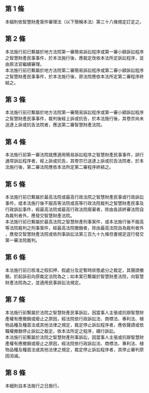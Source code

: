 第 1 條
-------
本細則依智慧財產案件審理法（以下簡稱本法）第三十八條規定訂定之。

第 2 條
-------
本法施行前已繫屬於地方法院第一審簡易訴訟程序或第一審小額訴訟程序  
之智慧財產民事事件，於本法施行後，應裁定改依本法所定訴訟程序，並  
由原法官繼續審理。  
本法施行前已繫屬於地方法院第二審簡易訴訟程序或第二審小額訴訟程序  
之智慧財產民事事件，於本法施行後，原法院應依本法所定第二審程序終  
結之。

第 3 條
-------
本法施行前已繫屬於地方法院第一審簡易訴訟程序或第一審小額訴訟程序  
之智慧財產民事事件，裁判後經上訴或抗告，於本法施行後，其卷宗尚未  
送達上訴或抗告法院者，應送第二審智慧財產法院。

第 4 條
-------
本法施行前第一審法院就應適用簡易訴訟程序之智慧財產民事事件，誤行  
通常訴訟程序者，經上訴或抗告，其卷宗已送達上訴或抗告法院者，於本  
法施行後，第二審法院應依本法所定第二審程序終結之。

第 5 條
-------
本法施行前已繫屬於最高法院或最高行政法院之智慧財產民事或行政訴訟  
事件，或本法施行後不服高等法院或高等行政法院裁判之智慧財產民事及  
行政訴訟事件，經最高法院或最高行政法院廢棄者，除由各該終審法院自  
為裁判者外，應發交智慧財產法院。  
本法施行前已繫屬於最高法院之智慧財產刑事案件，或本法施行後不服高  
等法院裁判之刑事案件，經最高法院撤銷者，除由最高法院自為裁判者外  
，應發交智慧財產法院或依刑事訴訟法第三百九十九條但書規定逕行發交  
第一審法院裁判。

第 6 條
-------
本法施行前已核准之假扣押、假處分及定暫時狀態處分之裁定，其聲請撤  
銷，於起訴前向原裁定法院為之；如本案已繫屬於智慧財產法院，向智慧  
財產法院為之，並適用民事訴訟法規定。

第 7 條
-------
本法施行前繫屬於法院之智慧財產民事訴訟，因當事人主張或抗辯智慧財  
產權有應撤銷或廢止之原因，經法院依行政訴訟法、商標法、專利法、植  
物品種及種苗法或其他法律之規定，裁定停止訴訟程序者，應依聲請或依  
職權撤銷停止訴訟之裁定，依本法所定之程序，續行訴訟。  
本法施行前繫屬於法院之智慧財產刑事訴訟，因當事人主張或抗辯智慧財  
產權有應撤銷或廢止之原因，經法院依行政訴訟法、商標法、專利法、植  
物品種及種苗法或其他法律之規定，裁定停止訴訟程序者，其停止審判原  
因消滅。

第 8 條
-------
本細則自本法施行之日施行。

